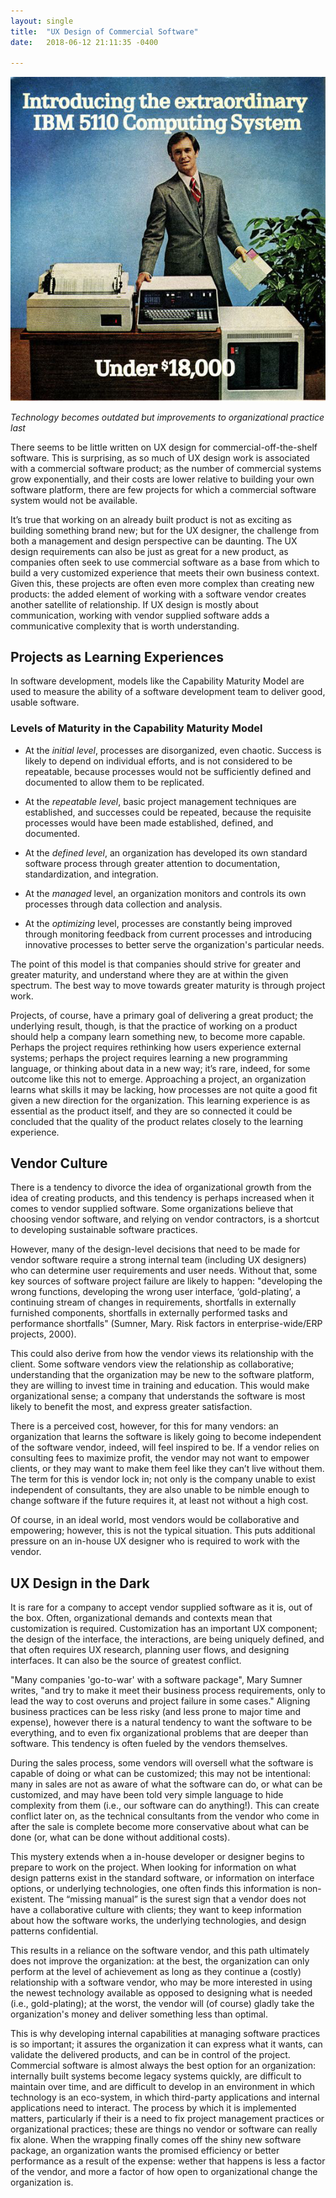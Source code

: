 ```yaml
---
layout: single
title:  "UX Design of Commercial Software"
date:   2018-06-12 21:11:35 -0400

---
```


<img src="/assets/img/vintage.png" />

*Technology becomes outdated but improvements to organizational practice last*

There seems to be little written on UX design for commercial-off-the-shelf software.  This is surprising, as so much of UX design work is associated with a commercial software product; as the number of commercial systems grow exponentially, and their costs are lower relative to building your own software platform, there are few projects for which a commercial software system would not be available.

It’s true that working on an already built product is not as exciting as building something brand new; but for the UX designer, the challenge from both a management and design perspective can be daunting. The UX design requirements can also be just as great for a new product, as companies often seek to use commercial software as a base from which to build a very customized experience that meets their own business context.  Given this, these projects are often even more complex than creating new products: the added element of working with a software vendor creates another satellite of relationship.  If UX design is mostly about communication, working with vendor supplied software adds a communicative complexity that is worth understanding.

## Projects as Learning Experiences

In software development, models like the Capability Maturity Model are used to measure the ability of a software development team to deliver good, usable software.  


### Levels of Maturity in the Capability Maturity Model

* At the *initial level*, processes are disorganized, even chaotic. Success is likely to depend on individual efforts, and is not considered to be repeatable, because processes would not be sufficiently defined and documented to allow them to be replicated.

* At the *repeatable level*, basic project management techniques are established, and successes could be repeated, because the requisite processes would have been made established, defined, and documented.

* At the *defined level*, an organization has developed its own standard software process through greater attention to documentation, standardization, and integration.

* At the *managed* level, an organization monitors and controls its own processes through data collection and analysis.

* At the *optimizing* level, processes are constantly being improved through monitoring feedback from current processes and introducing innovative processes to better serve the organization's particular needs.  


The point of this model is that companies should strive for greater and greater maturity, and understand where they are at within the given spectrum.  The best way to move towards greater maturity is through project work.  

Projects, of course, have a primary goal of delivering a great product; the underlying result, though, is that the practice of working on a product should help a company learn something new, to become more capable.  Perhaps the project requires rethinking how users experience external systems; perhaps the project requires learning a new programming language, or thinking about data in a new way; it’s rare, indeed, for some outcome like this not to emerge.  Approaching a project, an organization learns what skills it may be lacking, how processes are not quite a good fit given a new direction for the organization.  This learning experience is as essential as the product itself, and they are so connected it could be concluded that the quality of the product relates closely to the learning experience.

## Vendor Culture

There is a tendency to divorce the idea of organizational growth from the idea of creating products, and this tendency is perhaps increased when it comes to vendor supplied software.  Some organizations believe that choosing vendor software, and relying on vendor contractors, is a shortcut to developing sustainable software practices.

However, many of the design-level decisions that need to be made for vendor software require a strong internal team (including UX designers) who can determine user requirements and user needs.  Without that, some key sources of software project failure are likely to happen: "developing the wrong functions, developing the wrong user interface, ‘gold-plating’, a continuing stream of changes in requirements, shortfalls in externally furnished components, shortfalls in externally performed tasks and performance shortfalls" (Sumner, Mary. Risk factors in enterprise-wide/ERP projects, 2000).

This could also derive from how the vendor views its relationship with the client.  Some software vendors view the relationship as collaborative; understanding that the organization may be new to the software platform, they are willing to invest time in training and education.  This would make organizational sense; a company that understands the software is most likely to benefit the most, and express greater satisfaction.  

There is a perceived cost, however, for this for many vendors: an organization that learns the software is likely going to become independent of the software vendor, indeed, will feel inspired to be.  If a vendor relies on consulting fees to maximize profit, the vendor may not want to empower clients, or they may want to make them feel like they can’t live without them.  The term for this is vendor lock in; not only is the company unable to exist independent of consultants, they are also unable to be nimble enough to change software if the future requires it, at least not without a high cost.  

Of course, in an ideal world, most vendors would be collaborative and empowering; however, this is not the typical situation.  This puts additional pressure on an in-house UX designer who is required to work with the vendor.

## UX Design in the Dark

It is rare for a company to accept vendor supplied software as it is, out of the box.  Often, organizational demands and contexts mean that customization is required.  Customization has an important UX component; the design of the interface, the interactions, are being uniquely defined, and that often requires UX research, planning user flows, and designing interfaces.  It can also be the source of greatest conflict.

"Many companies 'go-to-war' with a software package", Mary Sumner writes, "and try to make it meet their business process requirements, only to lead the way to cost overuns and project failure in some cases."  Aligning business practices can be less risky (and less prone to major time and expense), however there is a natural tendency to want the software to be everything, and to even fix organizational problems that are deeper than software.  This tendency is often fueled by the vendors themselves.

During the sales process, some vendors will oversell what the software is capable of doing or what can be customized; this may not be intentional: many in sales are not as aware of what the software can do, or what can be customized, and may have been told very simple language to hide complexity from them (i.e., our software can do anything!).  This can create conflict later on, as the technical consultants from the vendor who come in after the sale is complete become more conservative about what can be done (or, what can be done without additional costs).

This mystery extends when a in-house developer or designer begins to prepare to work on the project. When looking for information on what design patterns exist in the standard software, or information on interface options, or underlying technologies, one often finds this information is non-existent.  The “missing manual” is the surest sign that a vendor does not have a collaborative culture with clients; they want to keep information about how the software works, the underlying technologies, and design patterns confidential.  

This results in a reliance on the software vendor, and this path ultimately does not improve the organization: at the best, the organization can only perform at the level of achievement as long as they continue a (costly) relationship with a software vendor, who may be more interested in using the newest technology available as opposed to designing what is needed (i.e., gold-plating); at the worst, the vendor will (of course) gladly take the organization's money and deliver something less than optimal.

This is why developing internal capabilities at managing software practices is so important; it assures the organization it can express what it wants, can validate the delivered products, and can be in control of the project.  Commercial software is almost always the best option for an organization: internally built systems become legacy systems quickly, are difficult to maintain over time, and are difficult to develop in an environment in which technology is an eco-system, in which third-party applications and internal applications need to interact.  The process by which it is implemented matters, particularly if their is a need to fix project management practices or organizational practices; these are things no vendor or software can really fix alone.  When the wrapping finally comes off the shiny new software package, an organization wants the promised efficiency or better performance as a result of the expense: wether that happens is less a factor of the vendor, and more a factor of how open to organizational change the organization is.  
